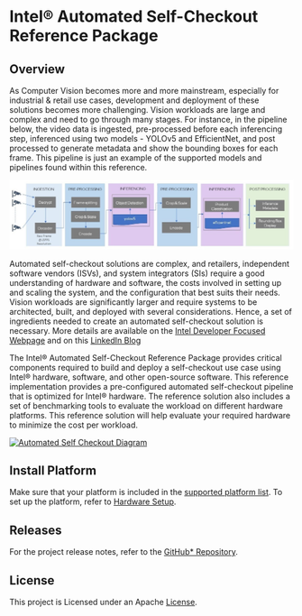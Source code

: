 # Intel® Automated Self-Checkout Reference Package

## Overview

As Computer Vision becomes more and more mainstream, especially for industrial & retail use cases, development and deployment of these solutions becomes more challenging. Vision workloads are large and complex and need to go through many stages. For instance, in the pipeline below, the video data is ingested, pre-processed before each inferencing step, inferenced using two models - YOLOv5 and EfficientNet, and post processed to generate metadata and show the bounding boxes for each frame. This pipeline is just an example of the supported models and pipelines found within this reference.

[![Vision Data Flow](./images/vision-data-flow.jpg)](./images/vision-data-flow.jpg)

Automated self-checkout solutions are complex, and retailers, independent software vendors (ISVs), and system integrators (SIs) require a good understanding of hardware and software, the costs involved in setting up and scaling the system, and the configuration that best suits their needs. Vision workloads are significantly larger and require systems to be architected, built, and deployed with several considerations. Hence, a set of ingredients needed to create an automated self-checkout solution is necessary. More details are available on the [Intel Developer Focused Webpage](https://www.intel.com/content/www/us/en/developer/articles/reference-implementation/automated-self-checkout.html) and on this [LinkedIn Blog](https://www.linkedin.com/pulse/retail-innovation-unlocked-open-source-vision-enabled-mohideen/)

The Intel® Automated Self-Checkout Reference Package provides critical components required to build and deploy a self-checkout use case using Intel® hardware, software, and other open-source software. This reference implementation provides a pre-configured automated self-checkout pipeline that is optimized for Intel® hardware.  The reference solution also includes a set of benchmarking tools to evaluate the workload on different hardware platforms. This reference solution will help evaluate your required hardware to minimize the cost per workload.

[![Automated Self Checkout Diagram](./images/automated-checkout-1.0.png)](./images/automated-checkout-1.0.png)

## Install Platform

Make sure that your platform is included in the [supported platform list](./platforms.md). To set up the platform, refer to [Hardware Setup](./hardwaresetup.md).

## Releases

For the project release notes, refer to the [GitHub* Repository](https://github.com/intel-retail/Automated-self-checkout/releases).

## License
This project is Licensed under an Apache [License](./LICENSE.md).